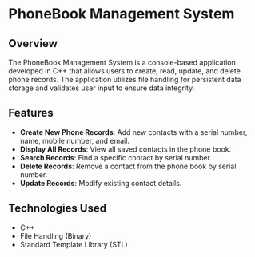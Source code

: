 # PhoneBook Management System

## Overview
The PhoneBook Management System is a console-based application developed in C++ that allows users to create, read, update, and delete phone records. The application utilizes file handling for persistent data storage and validates user input to ensure data integrity.

## Features
- **Create New Phone Records**: Add new contacts with a serial number, name, mobile number, and email.
- **Display All Records**: View all saved contacts in the phone book.
- **Search Records**: Find a specific contact by serial number.
- **Delete Records**: Remove a contact from the phone book by serial number.
- **Update Records**: Modify existing contact details.

## Technologies Used
- C++
- File Handling (Binary)
- Standard Template Library (STL)

